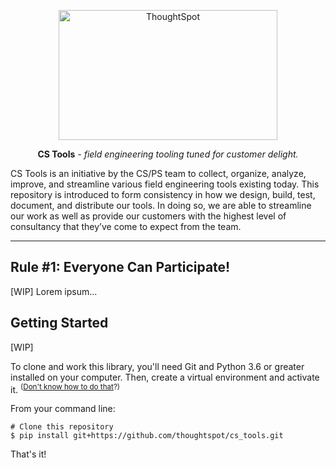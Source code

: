 <p align="center">
  <a href="https://www.thoughtspot.com/">
    <img width="350" height="208" src="https://raw.githubusercontent.com/thoughtspot/cs_tools/repo-refactor/docs/img/logo_black.svg?token=ADMI6NPEWE7ZDGUQMPFLGUC7HWK5E" alt='ThoughtSpot'>
  </a>
</p>

<p align="center"><strong>CS Tools</strong> <em>- field engineering tooling tuned for
customer delight.</em></p>

CS Tools is an initiative by the CS/PS team to collect, organize, analyze, improve, and
streamline various field engineering tools existing today. This repository is introduced
to form consistency in how we design, build, test, document, and distribute our tools.
In doing so, we are able to streamline our work as well as provide our customers with
the highest level of consultancy that they’ve come to expect from the team.

---

## Rule #1: Everyone Can Participate!

[WIP] Lorem ipsum...

## Getting Started

[WIP]

To clone and work this library, you'll need Git and Python 3.6 or greater installed on
your computer. Then, create a virtual environment and activate it. <sup>([Don't know 
how to do that][bp-venv]?)</sup>

From your command line:
```console
# Clone this repository
$ pip install git+https://github.com/thoughtspot/cs_tools.git
```

That's it!

[bp-venv]: /best-practices/virtual-environment.md
